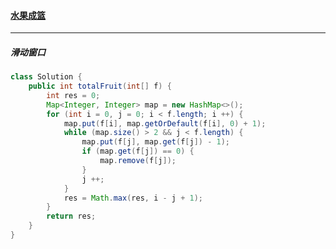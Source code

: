 #### <a href="https://leetcode.cn/problems/fruit-into-baskets/">水果成篮</a>

-----------

##### 滑动窗口

```java
class Solution {
    public int totalFruit(int[] f) {
        int res = 0;
        Map<Integer, Integer> map = new HashMap<>();
        for (int i = 0, j = 0; i < f.length; i ++) {
            map.put(f[i], map.getOrDefault(f[i], 0) + 1);
            while (map.size() > 2 && j < f.length) {
                map.put(f[j], map.get(f[j]) - 1);
                if (map.get(f[j]) == 0) {
                    map.remove(f[j]);
                }
                j ++;
            }
            res = Math.max(res, i - j + 1);
        }
        return res;
    }
}
```

